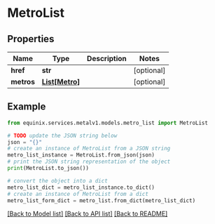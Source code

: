 # MetroList


## Properties

Name | Type | Description | Notes
------------ | ------------- | ------------- | -------------
**href** | **str** |  | [optional] 
**metros** | [**List[Metro]**](Metro.md) |  | [optional] 

## Example

```python
from equinix.services.metalv1.models.metro_list import MetroList

# TODO update the JSON string below
json = "{}"
# create an instance of MetroList from a JSON string
metro_list_instance = MetroList.from_json(json)
# print the JSON string representation of the object
print(MetroList.to_json())

# convert the object into a dict
metro_list_dict = metro_list_instance.to_dict()
# create an instance of MetroList from a dict
metro_list_form_dict = metro_list.from_dict(metro_list_dict)
```
[[Back to Model list]](../README.md#documentation-for-models) [[Back to API list]](../README.md#documentation-for-api-endpoints) [[Back to README]](../README.md)



